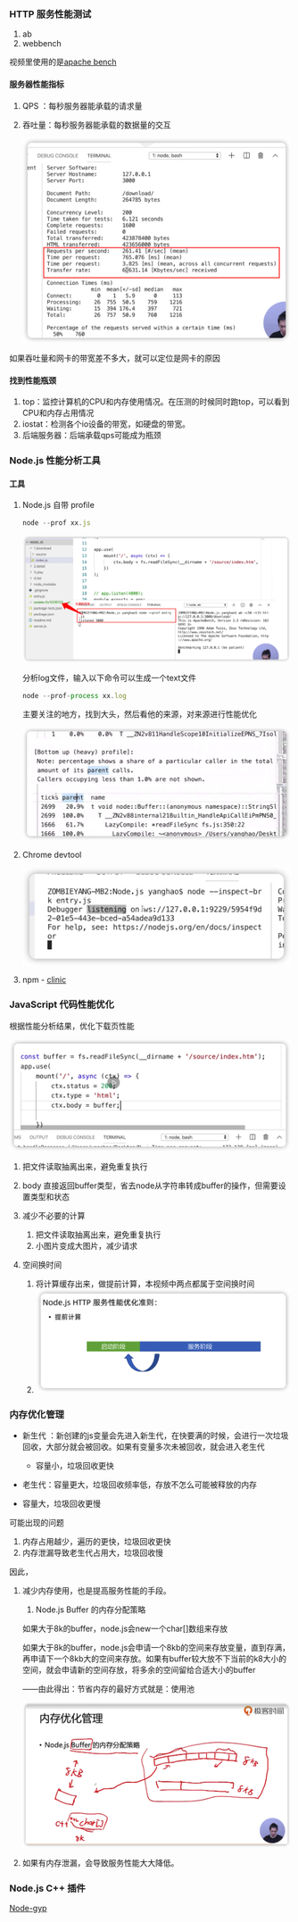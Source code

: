 ### HTTP 服务性能测试

1. ab
2. webbench



视频里使用的是[apache bench](http://testingpai.com/article/1595507309308)

#### 服务器性能指标

1. QPS ：每秒服务器能承载的请求量

2. 吞吐量：每秒服务器能承载的数据量的交互

   ![image-20220501184112985](7.assets/image-20220501184112985.png)

如果吞吐量和网卡的带宽差不多大，就可以定位是网卡的原因



#### 找到性能瓶颈

1. top：监控计算机的CPU和内存使用情况。在压测的时候同时跑top，可以看到CPU和内存占用情况
2. iostat：检测各个io设备的带宽，如硬盘的带宽。
3. 后端服务器：后端承载qps可能成为瓶颈





### **Node.js 性能分析工具**

#### 工具 

1. Node.js 自带 profile 

   ```js
   node --prof xx.js
   ```

   ![image-20220501191312639](7.assets/image-20220501191312639.png)

   分析log文件，输入以下命令可以生成一个text文件

   ```js
   node --prof-process xx.log
   ```

   主要关注的地方，找到大头，然后看他的来源，对来源进行性能优化

   ![image-20220501191626539](7.assets/image-20220501191626539.png)

2. Chrome devtool 

   ![image-20220501192255984](7.assets/image-20220501192255984.png)

3. npm - [clinic](https://www.npmjs.com/package/clinic)



### JavaScript 代码性能优化

根据性能分析结果，优化下载页性能

![image-20220501231516769](7.assets/image-20220501231516769.png)

1. 把文件读取抽离出来，避免重复执行
2. body 直接返回buffer类型，省去node从字符串转成buffer的操作，但需要设置类型和状态



1. 减少不必要的计算
   1. 把文件读取抽离出来，避免重复执行
   2. 小图片变成大图片，减少请求
2. 空间换时间
   1. 将计算缓存出来，做提前计算，本视频中两点都属于空间换时间
   2. ![image-20220501231912081](7.assets/image-20220501231912081.png)



### 内存优化管理

- 新生代 ：新创建的js变量会先进入新生代，在快要满的时候，会进行一次垃圾回收，大部分就会被回收。如果有变量多次未被回收，就会进入老生代

  - 容量小，垃圾回收更快

-  老生代：容量更大，垃圾回收频率低，存放不怎么可能被释放的内存

  - 容量大，垃圾回收更慢

    

可能出现的问题

1. 内存占用越少，遍历的更快，垃圾回收更快
2. 内存泄漏导致老生代占用大，垃圾回收慢

因此，

1. 减少内存使用，也是提高服务性能的手段。

   1.  Node.js Buffer 的内存分配策略 

   如果大于8k的buffer，node.js会new一个char[]数组来存放

   如果大于8k的buffer，node.js会申请一个8kb的空间来存放变量，直到存满，再申请下一个8kb大的空间来存放。如果有buffer较大放不下当前的k8大小的空间，就会申请新的空间存放，将多余的空间留给合适大小的buffer

   

   ——由此得出：节省内存的最好方式就是：使用池

   ![image-20220502183632038](7.assets/image-20220502183632038.png)

2. 如果有内存泄漏，会导致服务性能大大降低。



### Node.js C++ 插件

[Node-gyp](https://www.npmjs.com/package/node-gyp)

